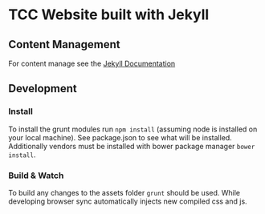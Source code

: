 # TCC Website built with Jekyll

## Content Management 
For content manage see the [Jekyll Documentation](http://jekyllrb.com/docs/home/)

## Development 

### Install 
To install the grunt modules run `npm install` (assuming node is installed on your local machine). See package.json to see what will be installed. Additionally vendors must be installed with bower package manager `bower install`. 

### Build & Watch
To build any changes to the assets folder `grunt` should be used. While developing browser sync automatically injects new compiled css and js. 

